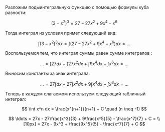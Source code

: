Разложим подыинтегральную функцию с помощью формулы куба разности:

$$ (3-x^2)^3 = 27 - 27x^2 + 9x^4 - x^6 $$

Тогда интеграл из условия примет следующий вид:

$$ \int (3-x^2)^3 dx = \int (27 - 27x^2 + 9x^4 - x^6)dx = \ldots $$

Воспользуемся тем, что интеграл суммы равен сумме интегралов <todo-proto />:

$$ \ldots = \int27dx - \int 27x^2 dx + \int 9x^4dx - \int x^6 dx = \ldots $$

Выносим константы за знак интеграла:

$$ \ldots = 27\int dx - 27\int x^2 dx + 9\int x^4 dx - \int x^6 dx = \ldots $$

Теперь в каждом слагаемом используем следующий табличный интеграл:

$$ \int x^n dx = \frac{x^{n+1}}{n+1} + C \quad (n \neq -1) $$

$$ \ldots = 27x - 27\frac{x^3}{3} + 9\frac{x^5}{5} - \frac{x^7}{7} + C = \\[10px] = 27x - 9x^3 + \frac{9x^5}{5} - \frac{x^7}{7} + C $$